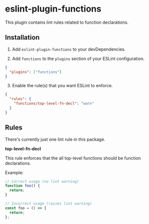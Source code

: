 # eslint-plugin-functions

This plugin contains lint rules related to function declarations.

## Installation

1. Add `eslint-plugin-functions` to your devDependencies.

2. Add `functions` to the `plugins` section of your ESLint configuration.

```json
{
  "plugins": ["functions"]
}
```

3. Enable the rule(s) that you want ESLint to enforce.

```json
{
  "rules": {
    "functions/top-level-fn-decl": "warn"
  }
}
```

## Rules

There's currently just one lint rule in this package.

**top-level-fn-decl**

This rule enforces that the all top-level functions should be function declarations.

Example:

```ts
// Correct usage (no lint warning)
function foo() {
  return;
}

// Incorrect usage (raises lint warning)
const foo = () => {
  return;
};
```
